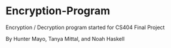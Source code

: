 # Encryption-Program
Encryption / Decryption program started for CS404 Final Project

By Hunter Mayo, Tanya Mittal, and Noah Haskell
